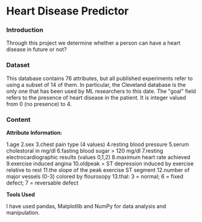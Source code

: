 # Heart Disease Predictor

### Introduction

Through this project we determine whether a person can have a heart disease in future or not?

### Dataset

This database contains 76 attributes, but all published experiments refer to using a subset of 14 of them. In particular, the Cleveland database is the only one that has been used by ML researchers to this date. The "goal" field refers to the presence of heart disease in the patient. It is integer valued from 0 (no presence) to 4.

### Content

**Attribute Information:**

1.age 
2.sex 
3.chest pain type (4 values) 
4.resting blood pressure 
5.serum cholestoral in mg/dl 
6.fasting blood sugar > 120 mg/dl 
7.resting electrocardiographic results (values 0,1,2) 
8.maximum heart rate achieved 
9.exercise induced angina 
10.oldpeak = ST depression induced by exercise relative to rest 
11.the slope of the peak exercise ST segment 
12.number of major vessels (0-3) colored by flourosopy 
13.thal: 3 = normal; 6 = fixed defect; 7 = reversable defect

**Tools Used**

I have used pandas, Matplotlib and NumPy for data analysis and manipulation.
